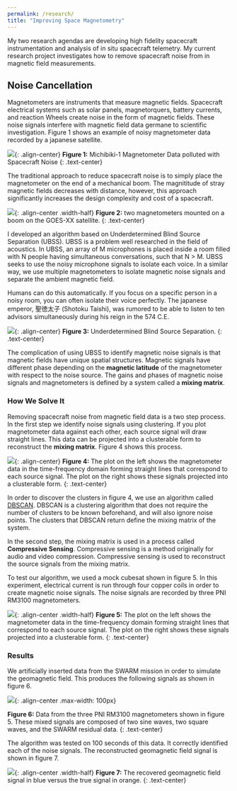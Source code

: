 ```yaml
---
permalink: /research/
title: "Improving Space Magnetometry"
---
```


My two research agendas are developing high fidelity spacecraft instrumentation and analysis of in situ spacecraft telemetry. My current research project investigates how to remove spacecraft noise from in magnetic field measurements.

## Noise Cancellation

Magnetometers are instruments that measure magnetic fields. Spacecraft electrical systems such as solar panels, magnetorquers, battery currents, and reaction Wheels create noise in the form of magnetic fields. These noise signals interfere with magnetic field data germane to scientific investigation. Figure 1 shows an example of noisy magnetometer data recorded by a japanese satellite.

![](/images/UBSS/michibiki.jpg){: .align-center}
**Figure 1:** Michibiki-1 Magnetometer Data polluted with Spacecraft Noise
{: .text-center}

The traditional approach to reduce spacecraft noise is to simply place the magnetometer on the end of a mechanical boom. The magnititude of stray magnetic fields decreases with distance, however, this approach significantly increases the design complexity and cost of a spacecraft. 

![](/images/UBSS/goes.jpg){: .align-center .width-half}
**Figure 2:** two magnetometers mounted on a boom on the GOES-XX satellite.
{: .text-center}

I developed an algorithm based on Underdetermined Blind Source Separation (UBSS). UBSS is a problem well researched in the field of acoustics. In UBSS, an array of M microphones is placed inside a room filled with N people having simultaneous conversations, such that N > M.  UBSS seeks to use the noisy microphone signals to isolate each voice. In a similar way, we use multiple magnetometers to isolate magnetic noise signals and separate the ambient magnetic field. 

Humans can do this automatically. If you focus on a specific person in a noisy room, you can often isolate their voice perfectly. The japanese emperor, 聖徳太子 (Shotoku Taishi), was rumored to be able to listen to ten advisors simultaneously during his reign in the 574 C.E.

![](/images/UBSS/UBSS.png){: .align-center}
**Figure 3:** Underdetermined Blind Source Separation.
{: .text-center}


The complication of using UBSS to identify magnetic noise signals is that magnetic fields have unique spatial structures. Magnetic signals have different phase depending on the **magnetic latitude** of the magnetometer with respect to the noise source. The gains and phases of magnetic noise signals and magnetometers is defined by a system called a **mixing matrix**.

### How We Solve It
Removing spacecraft noise from magnetic field data is a two step process. In the first step we identify noise signals using clustering. If you plot magnetometer data against each other, each source signal will draw straight lines. This data can be projected into a clusterable form to reconstruct the **mixing matrix**. Figure 4 shows this process.

![](/images/UBSS/clustering.jpg){: .align-center}
**Figure 4:** The plot on the left shows the magnetometer data in the time-frequency domain forming straight lines that correspond to each source signal. The plot on the right shows these signals projected into a clusterable form.
{: .text-center}

In order to discover the clusters in figure 4, we use an algorithm called [DBSCAN](https://scikit-learn.org/stable/modules/generated/sklearn.cluster.DBSCAN.html). DBSCAN is a clustering algorithm that does not require the number of clusters to be known beforehand, and will also ignore noise points. The clusters that DBSCAN return define the mixing matrix of the system.

In the second step, the mixing matrix is used in a process called **Compressive Sensing**. Compressive sensing is a method originally for audio and video compression. Compressive sensing is used to reconstruct the source signals from the mixing matrix.

To test our algorithm, we used a mock cubesat shown in figure 5. In this experiment, electrical current is run through four copper coils in order to create magnetic noise signals. The noise signals are recorded by three PNI RM3100 magnetometers. 

![](/images/UBSS/cubesat.jpg){: .align-center .width-half}
**Figure 5:** The plot on the left shows the magnetometer data in the time-frequency domain forming straight lines that correspond to each source signal. The plot on the right shows these signals projected into a clusterable form.
{: .text-center}

### Results

We artificially inserted data from the SWARM mission in order to simulate the geomagnetic field. This produces the following signals as shown in figure 6.

![](/images/UBSS/MixedSignalsPNI.png){: .align-center .max-width: 100px}

**Figure 6:** Data from the three PNI RM3100 magnetometers shown in figure 5. These mixed signals are composed of two sine waves, two square waves, and the SWARM residual data.
{: .text-center}

The algorithm was tested on 100 seconds of this data. It correctly identified each of the noise signals. The reconstructed geomagnetic field signal is shown in figure 7.

![](/images/UBSS/recoveredGMF.png){: .align-center .width-half}
**Figure 7:** The recovered geomagnetic field signal in blue versus the true signal in orange.
{: .text-center}